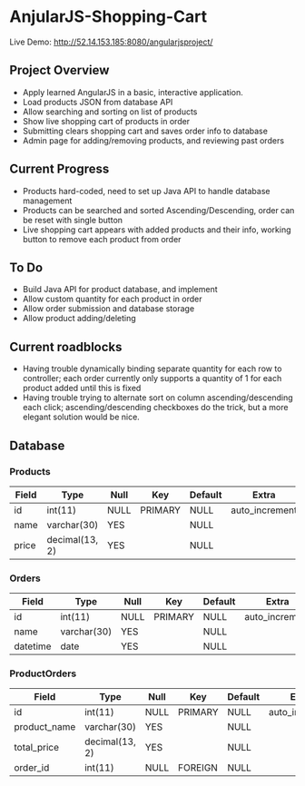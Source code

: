 # AnjularJS-Shopping-Cart

Live Demo: http://52.14.153.185:8080/angularjsproject/

## Project Overview

* Apply learned AngularJS in a basic, interactive application. 
* Load products JSON from database API
* Allow searching and sorting on list of products
* Show live shopping cart of products in order
* Submitting clears shopping cart and saves order info to database
* Admin page for adding/removing products, and reviewing past orders

## Current Progress

* Products hard-coded, need to set up Java API to handle database management
* Products can be searched and sorted Ascending/Descending, order can be reset with single button
* Live shopping cart appears with added products and their info, working button to remove each product from order

## To Do

* Build Java API for product database, and implement
* Allow custom quantity for each product in order
* Allow order submission and database storage
* Allow product adding/deleting

## Current roadblocks

* Having trouble dynamically binding separate quantity for each row to controller; each order currently only supports a quantity of 1 for each product added until this is fixed
* Having trouble trying to alternate sort on column ascending/descending each click; ascending/descending checkboxes do the trick, but a more elegant solution would be nice.

## Database

### Products
| Field | Type           | Null | Key | Default  | Extra          |
|---|---|---|---|---|---|
|id	| int(11) 	 | NULL | PRIMARY | NULL | auto_increment |
|name   | varchar(30)    | YES  |         | NULL | |
|price  | decimal(13, 2) | YES  |         | NULL | |

### Orders
| Field    | Type        | Null | Key | Default  | Extra          |
|---|---|---|---|---|---|
|id	   | int(11) 	 | NULL | PRIMARY | NULL | auto_increment |
|name      | varchar(30) | YES  |         | NULL | |
|datetime  | date        | YES  |         | NULL | |

### ProductOrders
| Field | Type           | Null | Key | Default  | Extra          |
|---|---|---|---|---|---|
|id	      | int(11)        | NULL | PRIMARY | NULL | auto_increment |
|product_name | varchar(30)    | YES  |         | NULL | |
|total_price  | decimal(13, 2) | YES  |         | NULL | |
|order_id     | int(11)        | NULL | FOREIGN | NULL | |
